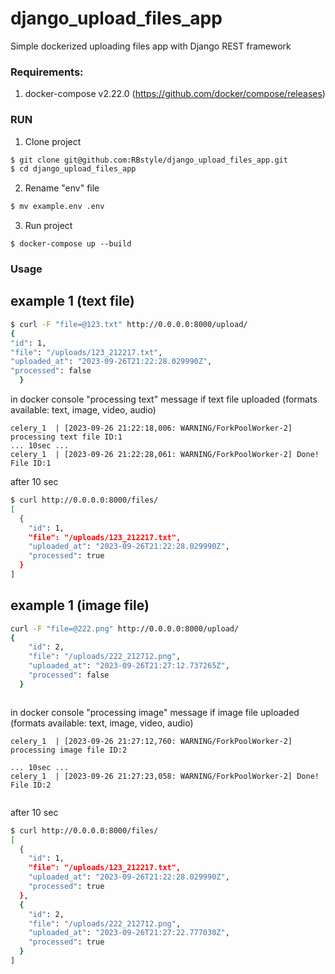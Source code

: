 # django_upload_files_app
Simple dockerized uploading files app with Django REST framework

### Requirements:

1. docker-compose v2.22.0 (https://github.com/docker/compose/releases)
 
### RUN
1. Clone project
```bash
$ git clone git@github.com:RBstyle/django_upload_files_app.git
$ cd django_upload_files_app
```
2. Rename "env" file
```bash
$ mv example.env .env
```
3. Run project
```
$ docker-compose up --build
```

### Usage
## example 1 (text file)
```bash
$ curl -F "file=@123.txt" http://0.0.0.0:8000/upload/
{
"id": 1,
"file": "/uploads/123_212217.txt",
"uploaded_at": "2023-09-26T21:22:28.029990Z",
"processed": false
  }


```
in docker console "processing text" message if text file uploaded (formats available: text, image, video, audio)
```docker
celery_1  | [2023-09-26 21:22:18,006: WARNING/ForkPoolWorker-2] processing text file ID:1
... 10sec ...
celery_1  | [2023-09-26 21:22:28,061: WARNING/ForkPoolWorker-2] Done! File ID:1

```
after 10 sec
```bash
$ curl http://0.0.0.0:8000/files/
[
  {
    "id": 1,
    "file": "/uploads/123_212217.txt",
    "uploaded_at": "2023-09-26T21:22:28.029990Z",
    "processed": true
  }
]

```
## example 1 (image file)
```bash
curl -F "file=@222.png" http://0.0.0.0:8000/upload/
{
    "id": 2,
    "file": "/uploads/222_212712.png",
    "uploaded_at": "2023-09-26T21:27:12.737265Z",
    "processed": false
  }



```
in docker console "processing image" message if image file uploaded (formats available: text, image, video, audio)

```docker
celery_1  | [2023-09-26 21:27:12,760: WARNING/ForkPoolWorker-2] processing image file ID:2

... 10sec ...
celery_1  | [2023-09-26 21:27:23,058: WARNING/ForkPoolWorker-2] Done! File ID:2


```
after 10 sec
```bash
$ curl http://0.0.0.0:8000/files/
[
  {
    "id": 1,
    "file": "/uploads/123_212217.txt",
    "uploaded_at": "2023-09-26T21:22:28.029990Z",
    "processed": true
  },
  {
    "id": 2,
    "file": "/uploads/222_212712.png",
    "uploaded_at": "2023-09-26T21:27:22.777030Z",
    "processed": true
  }
]

```
